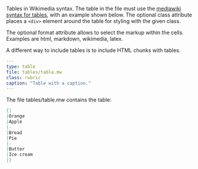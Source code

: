 Tables in Wikimedia syntax.
The table in the file must use the [mediawiki syntax for tables](https://www.mediawiki.org/wiki/Help:Tables), with an example shown below.
The optional class attribute places a `<div>` element around the table for styling with the given class.

The optional format attribute allows to select the markup within the cells. Examples are html, markdown, wikimedia, latex.

A different way to include tables is to include HTML chunks with tables. 



```yaml
---
type: table
file: tables/table.mw
class: rubric
caption: "Table with a caption."
---
```

The file tables/table.mw contains the table:
```mediawiki
{|
|Orange
|Apple
|-
|Bread
|Pie
|-
|Butter
|Ice cream 
|}
```